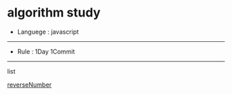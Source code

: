 # algorithm study

- Languege : javascript
----
- Rule : 1Day 1Commit
----
list

[reverseNumber](https://github.com/Reone1/algo/tree/master/reverseNumber)
